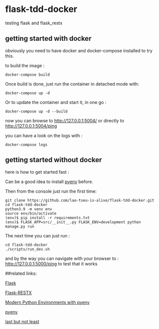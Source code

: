 # flask-tdd-docker
testing flask and flask_restx

## getting started with docker
obviously you need to have docker and docker-compose installed to try this.

to build the image :

    docker-compose build  

Once build is done, just run the container in detached mode with:

    docker-compose up -d  

Or to update the container and start it, in one go :

    docker-compose up -d --build

now you can browse to http://127.0.0.1:5004/ or directly to http://127.0.0.1:5004/ping

you can have a look on the logs with :

    docker-compose logs

## getting started without docker
here is how to get started fast :
  
  Can be a good idea to install [pyenv](https://github.com/pyenv/pyenv/) before.
  
  Then from the console just run the first time:
 
    git clone https://github.com/lao-tseu-is-alive/flask-tdd-docker.git
    cd flask-tdd-docker
    python3.9 -m venv env
    source env/bin/activate
    (env)$ pip install -r requirements.txt
    (env)$ FLASK_APP=src/__init__.py FLASK_ENV=development python manage.py run
The next time you can just run :

    cd flask-tdd-docker
    ./scripts/run_dev.sh
    
and by the way you can navigate with your browser to : http://127.0.0.1:5000/ping to test that it works

##related links:

[Flask](https://flask.palletsprojects.com/en/1.1.x/)

[Flask-RESTX](https://flask-restx.readthedocs.io/en/latest/index.html)

[Modern Python Environments with pyenv](https://testdriven.io/blog/python-environments/)

[pyenv](https://github.com/pyenv/pyenv/wiki#suggested-build-environment)

[last but not least](https://testdriven.io/courses/tdd-flask/pytest-setup/)